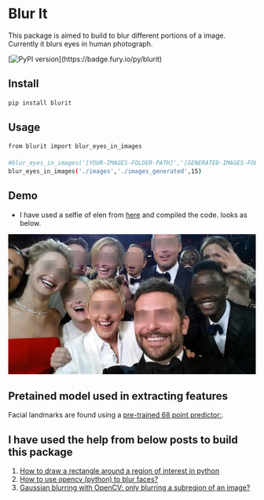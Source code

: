 # Blur It
This package is aimed to build to blur different portions of a image. Currently it blurs eyes in human photograph.

[![PyPI version]([https://badge.fury.io/py/blurit.svg](https://badge.fury.io/py/blurit.svg))](https://badge.fury.io/py/blurit)

## Install
```sh
pip install blurit
```

## Usage
```sh
from blurit import blur_eyes_in_images

#blur_eyes_in_images('[YOUR-IMAGES-FOLDER-PATH]','[GENERATED-IMAGES-FOLDER PATH]','VALUE-OF-HEIGHT-AND-WIDTH-OF-BLUR')
blur_eyes_in_images('./images','./images_generated',15)

```



## Demo
- I have used a selfie of elen from [here](https://www.gannett-cdn.com/-mm-/43a1a3523af941a87e3b16e3c278f5b2a05102a0/c=2-0-1022-576/local/-/media/2017/06/21/USATODAY/USATODAY/636336409269948637-AP-YE-86TH-ACADEMY-AWARDS-69181576.JPG?width=660&height=373&fit=crop&format=pjpg&auto=webp) and compiled the code. looks as below.

<img src="https://github.com/bharatpabba/blurit/blob/master/images_generated/1.jpeg" />

## Pretained model used in extracting features
Facial landmarks are found using a [pre-trained 68 point predictor:](http://dlib.net/files/shape_predictor_68_face_landmarks.dat.bz2).

## I have used the help from below posts to build this package

1. [How to draw a rectangle around a region of interest in python](https://stackoverflow.com/questions/23720875/how-to-draw-a-rectangle-around-a-region-of-interest-in-python)
2. [How to use opencv (python) to blur faces?](https://stackoverflow.com/questions/18064914/how-to-use-opencv-python-to-blur-faces)
3. [Gaussian blurring with OpenCV: only blurring a subregion of an image?](https://stackoverflow.com/questions/24195138/gaussian-blurring-with-opencv-only-blurring-a-subregion-of-an-image)
